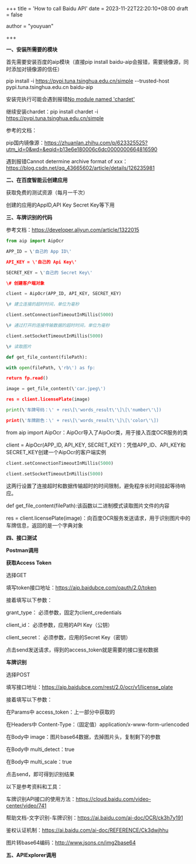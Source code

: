 +++
title = 'How to call Baidu API'
date = 2023-11-22T22:20:10+08:00
draft = false

author = "youyuan"

+++

**一、安装所需要的模块**

首先需要安装百度的aip模块（直接pip install baidu-aip会报错，需要镜像源，同时添加对镜像源的信任）

pip install -i <https://pypi.tuna.tsinghua.edu.cn/simple> \--trusted-host pypi.tuna.tsinghua.edu.cn baidu-aip

安装完执行可能会遇到报错[No module named \'chardet\'](https://www.cnblogs.com/whylinux/p/9839162.html)

继续安装chardet：pip install chardet -i <https://pypi.tuna.tsinghua.edu.cn/simple>

参考的文档：

pip国内镜像源：<https://zhuanlan.zhihu.com/p/623325525?utm_id=0&wd=&eqid=b13e6e180006c6dc0000000664816590>

遇到报错Cannot determine archive format of xxx：<https://blog.csdn.net/qq_43665602/article/details/126235981>

**二、在百度智能云创建应用**

获取免费的测试资源（每月一千次）

创建的应用的AppID,API Key Secret Key等下用

**三、车牌识别的代码**

参考文档：<https://developer.aliyun.com/article/1322015>

```python
from aip import AipOcr

APP_ID = \'自己的 App ID\'

API_KEY = \'自己的 Api Key\'

SECRET_KEY = \'自己的 Secret Key\'

\# 创建客户端对象

client = AipOcr(APP_ID, API_KEY, SECRET_KEY)

\# 建立连接的超时时间，单位为毫秒

client.setConnectionTimeoutInMillis(5000)

\# 通过打开的连接传输数据的超时时间，单位为毫秒

client.setSocketTimeoutInMillis(5000)

\# 读取图片

def get_file_content(filePath):

with open(filePath, \'rb\') as fp:

return fp.read()

image = get_file_content(\'car.jpeg\')

res = client.licensePlate(image)

print(\'车牌号码：\' + res\[\'words_result\'\]\[\'number\'\])

print(\'车牌颜色：\' + res\[\'words_result\'\]\[\'color\'\])
```

from aip import AipOcr：AipOcr导入了AipOcr类，用于接入百度OCR服务的类

client = AipOcr(APP_ID, API_KEY, SECRET_KEY)：凭借APP_ID、API_KEY和SECRET_KEY创建一个AipOcr的客户端实例

```python
client.setConnectionTimeoutInMillis(5000)

client.setSocketTimeoutInMillis(5000)
```
这两行设置了连接超时和数据传输超时的时间限制，避免程序长时间挂起等待响应。

def get_file_content(filePath):该函数以二进制模式读取图片文件的内容

res = client.licensePlate(image)：向百度OCR服务发送请求，用于识别图片中的车牌信息，返回的是一个字典对象

**四、接口测试**

**Postman调用**

**获取Access Token**

选择GET

填写token接口地址：<https://aip.baidubce.com/oauth/2.0/token>

接着填写以下参数：

grant_type： 必须参数，固定为client_credentials

client_id： 必须参数，应用的API Key（公钥）

client_secret： 必须参数，应用的Secret Key（密钥）

点击send发送请求，得到的access_token就是需要的接口鉴权数据

**车牌识别**

选择POST

填写接口地址：<https://aip.baidubce.com/rest/2.0/ocr/v1/license_plate>

接着填写以下参数：

在Params中 access_token：上一部分中获取的

在Headers中 Content-Type：（固定值）application/x-www-form-urlencoded

在Body中 image：图片base64数据，去掉图片头，复制剩下的参数

在Body中 multi_detect：true

在Body中 multi_scale：true

点击send，即可得到识别结果

以下是参考资料和工具：

车牌识别API接口的使用方法：<https://cloud.baidu.com/video-center/video/741>

帮助文档-文字识别-车牌识别：<https://ai.baidu.com/ai-doc/OCR/ck3h7y191>

鉴权认证机制：<https://ai.baidu.com/ai-doc/REFERENCE/Ck3dwjhhu>

图片转base64编码：<http://www.jsons.cn/img2base64>

**五、APIExplorer调用**

